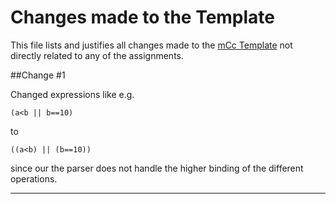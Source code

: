 # Changes made to the Template

This file lists and justifies all changes made to the [mCc Template](https://github.com/W4RH4WK/mCc) not directly related to any of the assignments.

##Change #1

Changed expressions like e.g.

    (a<b || b==10) 

to

    ((a<b) || (b==10))
    
since our the parser does not handle the higher binding of the different operations.

- - -
